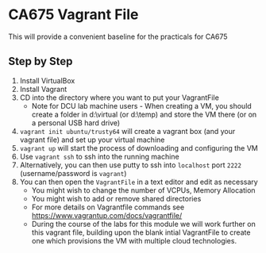 # CA675 Vagrant File

This will provide a convenient baseline for the practicals for CA675

## Step by Step

1. Install VirtualBox
2. Install Vagrant
3. CD into the directory where you want to put your VagrantFile
    * Note for DCU lab machine users - When creating a VM, you should create a folder in d:\virtual (or d:\temp) and store the VM there (or on a personal USB hard drive)
4. `vagrant init ubuntu/trusty64` will create a vagrant box (and your vagrant file) and set up your virtual machine
5. `vagrant up` will start the process of downloading and configuring the VM
6. Use `vagrant ssh` to ssh into the running machine
7. Alternatively, you can then use putty to ssh into `localhost` port `2222` (username/password is `vagrant`)
6. You can then open the `VagrantFile` in a text editor and edit as necessary
    * You might wish to change the number of VCPUs, Memory Allocation
    * You might wish to add or remove shared directories
    * For more details on Vagrantfile commands see https://www.vagrantup.com/docs/vagrantfile/
    * During the course of the labs for this module we will work further on this vagrant file, building upon the blank intial VagrantFile to create one which provisions the VM with multiple cloud technologies.

<!---
As an alternative to Vagrant, you can install the Cloudera QuickStart VM which runs Cloudera Hadoop Distribution
   * Video tutorial: https://www.youtube.com/watch?v=BeCtjd86YXo
   * Installation instruction with VirtualBox: http://www.cse.scu.edu/~mwang2/projects/CDH_installConfig1_13m.pdf 
--->

<!---
The QuickStart VM is fully functional and you can test many Hadoop services, even though it is running as a single-node cluster.
--->
